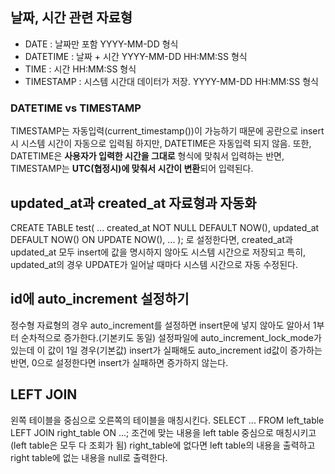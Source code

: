 ## 날짜, 시간 관련 자료형

- DATE : 날짜만 포함 YYYY-MM-DD 형식
- DATETIME : 날짜 + 시간 YYYY-MM-DD HH:MM:SS 형식
- TIME : 시간 HH:MM:SS 형식
- TIMESTAMP : 시스템 시간대 데이터가 저장. YYYY-MM-DD HH:MM:SS 형식

### DATETIME vs TIMESTAMP

TIMESTAMP는 자동입력(current_timestamp())이 가능하기 때문에 공란으로 insert시 시스템 시간이 자동으로 입력됨
하지만, DATETIME은 자동입력 되지 않음.
또한, DATETIME은 **사용자가 입력한 시간을 그대로** 형식에 맞춰서 입력하는 반면,
TIMESTAMP는 **UTC(협정시)에 맞춰서 시간이 변환**되어 입력된다.

## updated_at과 created_at 자료형과 자동화

CREATE TABLE test(
...
created_at NOT NULL DEFAULT NOW(),
updated_at DEFAULT NOW() ON UPDATE NOW(),
...
);
로 설정한다면, created_at과 updated_at 모두 insert에 값을 명시하지 않아도 시스템 시간으로 저장되고
특히, updated_at의 경우 UPDATE가 일어날 때마다 시스템 시간으로 자동 수정된다.

## id에 auto_increment 설정하기

정수형 자료형의 경우 auto_increment를 설정하면 insert문에 넣지 않아도 알아서 1부터 순차적으로 증가한다.(기본키도 동일)
설정파일에 auto_increment_lock_mode가 있는데 이 값이 1일 경우(기본값)
insert가 실패해도 auto_increment id값이 증가하는 반면,
0으로 설정한다면 insert가 실패하면 증가하지 않는다.

## LEFT JOIN

왼쪽 테이블을 중심으로 오른쪽의 테이블을 매칭시킨다.
SELECT ... FROM left_table LEFT JOIN right_table ON ...;
조건에 맞는 내용을 left table 중심으로 매칭시키고(left table은 모두 다 조회가 됨)
right_table에 없다면 left table의 내용을 출력하고 right table에 없는 내용을 null로 출력한다.
